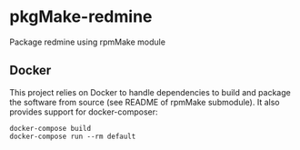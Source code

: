 # pkgMake-redmine
Package redmine using rpmMake module

## Docker
This project relies on Docker to handle dependencies to build and package the software from source (see README 
of rpmMake submodule).
It also provides support for docker-composer:
```
docker-compose build
docker-compose run --rm default
```
